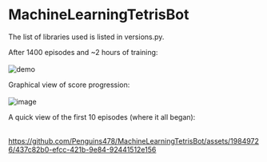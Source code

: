 # MachineLearningTetrisBot

The list of libraries used is listed in versions.py.

After 1400 episodes and ~2 hours of training: <br></br>
![demo](https://github.com/Penguins478/MachineLearningTetrisBot/assets/19849726/8c3753da-7f06-4c20-a899-839bcda149e8)

Graphical view of score progression: <br></br>
![image](https://github.com/Penguins478/MachineLearningTetrisBot/assets/19849726/671ef198-910b-4a65-b921-57fc07d5efd7)

A quick view of the first 10 episodes (where it all began): <br></br>

https://github.com/Penguins478/MachineLearningTetrisBot/assets/19849726/437c82b0-efcc-421b-9e84-92441512e156

